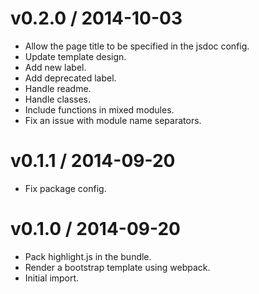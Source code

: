 v0.2.0 / 2014-10-03
===================

  * Allow the page title to be specified in the jsdoc config.
  * Update template design.
  * Add new label.
  * Add deprecated label.
  * Handle readme.
  * Handle classes.
  * Include functions in mixed modules.
  * Fix an issue with module name separators.

v0.1.1 / 2014-09-20
==================

 * Fix package config.

v0.1.0 / 2014-09-20
==================

 * Pack highlight.js in the bundle.
 * Render a bootstrap template using webpack.
 * Initial import.
